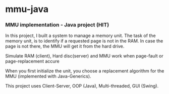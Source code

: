 # mmu-java
### MMU implementation - Java project (HIT)

In this project, I built a system to manage a memory unit. The task of the memory unit, is to identify if a requested page is not in the RAM. In case the page is not there, the MMU will get it from the hard drive.

Simulate RAM (client), Hard disc(server) and MMU work when page-fault or page-replacement accure

When you first initialize the unit, you choose a replacement algorithm for the MMU (implemented with Java-Generics).

This project uses Client-Server, OOP (Java), Multi-threaded, GUI (Swing).
